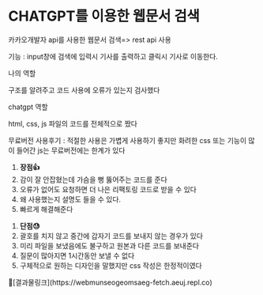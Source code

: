 <h1>CHATGPT를 이용한 웹문서 검색</h1>

<p>카카오개발자 api를 사용한 웹문서 검색=> rest api 사용</p>

<p>기능 : input창에 검색에 입력시 기사를 출력하고 클릭시 기사로 이동한다.</p>

<dd>
  <dt>나의 역할</dt>
  <dl>구조를 알려주고 코드 사용에 오류가 있는지 검사했다</dl>
    <dt>chatgpt 역할</dt>
  <dl>html, css, js 파일의 코드를 전체적으로 짰다</dl>
</dd>

<div>무료버전 사용후기 : 적절한 사용은 가볍게 사용하기 좋지만 화려한 css 또는 기능이 많이 들어간 js는 무료버전에는 한계가 있다</div>
<ol>
  <li><strong>장점👍</strong></li>
  <li>감이 잘 안잡혔는데 가슴을 뻥 뚫어주는 코드를 준다</li>
  <li>오류가 없어도 요청하면 더 나은 리팩토링 코드로 받을 수 있다</li>
  <li>왜 사용했는지 설명도 들을 수 있다.</li>
  <li>빠르게 해결해준다</li>
</ol>
<ol>
  <li><strong>단점😓</strong></li>
  <li>괄호를 치지 않고 중간에 갑자기 코드를 보내지 않는 경우가 있다</li>
  <li>미리 파일을 보냈음에도 불구하고 원본과 다른 코드를 보내준다</li>
  <li>질문이 많아지면 1시간동안 보낼 수 없다</li>
  <li>구체적으로 원하는 디자인을 말했지만 css 작성은 한정적이였다</li>
</ol>
📌[결과물링크](https://webmunseogeomsaeg-fetch.aeuj.repl.co)